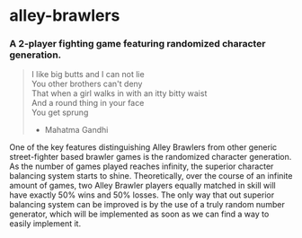 # alley-brawlers
### A 2-player fighting game featuring randomized character generation.

>I like big butts and I can not lie <br/>
>You other brothers can't deny <br/>
>That when a girl walks in with an itty bitty waist <br/>
>And a round thing in your face <br/>
>You get sprung <br/>
>- Mahatma Gandhi

One of the key features distinguishing Alley Brawlers from other generic street-fighter based brawler games is the randomized character generation. As the number of games played reaches infinity, the superior character balancing system starts to shine. Theoretically, over the course of an infinite amount of games, two Alley Brawler players equally matched in skill will have exactly 50% wins and 50% losses. The only way that out superior balancing system can be improved is by the use of a truly random number generator, which will be implemented as soon as we can find a way to easily implement it.